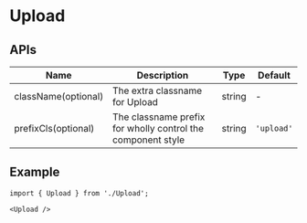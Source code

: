 # Upload

## APIs
| Name | Description | Type | Default |
| --- | --- | --- | --- |
| className(optional) | The extra classname for Upload | string | - |
| prefixCls(optional) | The classname prefix for wholly control the component style | string | `'upload'` | 


## Example

```tsx
import { Upload } from './Upload';

<Upload />
```
